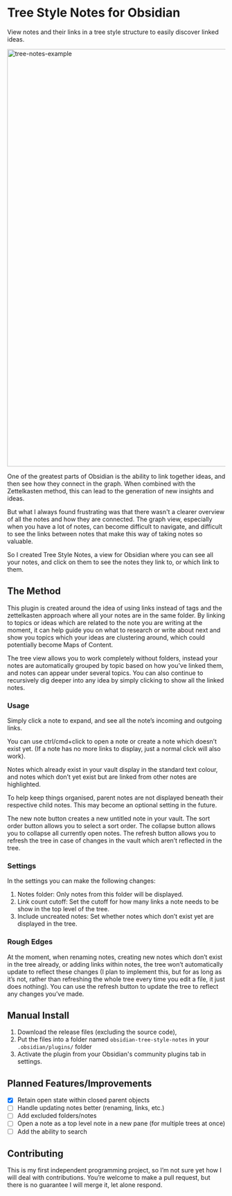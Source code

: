 # Tree Style Notes for Obsidian

View notes and their links in a tree style structure to easily discover linked ideas.

<img width="964" alt="tree-notes-example" src="https://github.com/user-attachments/assets/5d5d2446-4320-417c-a0c2-2454e7dd1a7a">

One of the greatest parts of Obsidian is the ability to link together ideas, and then see how they connect in the graph. When combined with the Zettelkasten method, this can lead to the generation of new insights and ideas.

But what I always found frustrating was that there wasn't a clearer overview of all the notes and how they are connected. The graph view, especially when you have a lot of notes, can become difficult to navigate, and difficult to see the links between notes that make this way of taking notes so valuable.

So I created Tree Style Notes, a view for Obsidian where you can see all your notes, and click on them to see the notes they link to, or which link to them.

## The Method

This plugin is created around the idea of using links instead of tags and the zettelkasten approach where all your notes are in the same folder. By linking to topics or ideas which are related to the note you are writing at the moment, it can help guide you on what to research or write about next and show you topics which your ideas are clustering around, which could potentially become Maps of Content.

The tree view allows you to work completely without folders, instead your notes are automatically grouped by topic based on how you’ve linked them, and notes can appear under several topics. You can also continue to recursively dig deeper into any idea by simply clicking to show all the linked notes.

### Usage

Simply click a note to expand, and see all the note’s incoming and outgoing links.

You can use ctrl/cmd+click to open a note or create a note which doesn’t exist yet. (If a note has no more links to display, just a normal click will also work).

Notes which already exist in your vault display in the standard text colour, and notes which don’t yet exist but are linked from other notes are highlighted.

To help keep things organised, parent notes are not displayed beneath their respective child notes. This may become an optional setting in the future.

The new note button creates a new untitled note in your vault.
The sort order button allows you to select a sort order.
The collapse button allows you to collapse all currently open notes.
The refresh button allows you to refresh the tree in case of changes in the vault which aren’t reflected in the tree.

### Settings

In the settings you can make the following changes:

1. Notes folder: Only notes from this folder will be displayed.
2. Link count cutoff: Set the cutoff for how many links a note needs to be show in the top level of the tree.
3. Include uncreated notes: Set whether notes which don’t exist yet are displayed in the tree.

### Rough Edges

At the moment, when renaming notes, creating new notes which don’t exist in the tree already, or adding links within notes, the tree won’t automatically update to reflect these changes (I plan to implement this, but for as long as it’s not, rather than refreshing the whole tree every time you edit a file, it just does nothing). You can use the refresh button to update the tree to reflect any changes you’ve made.

## Manual Install

1. Download the release files (excluding the source code),
2. Put the files into a folder named `obsidian-tree-style-notes` in your `.obsidian/plugins/` folder
3. Activate the plugin from your Obsidian's community plugins tab in settings.

## Planned Features/Improvements

- [x] Retain open state within closed parent objects
- [ ] Handle updating notes better (renaming, links, etc.)
- [ ] Add excluded folders/notes
- [ ] Open a note as a top level note in a new pane (for multiple trees at once)
- [ ] Add the ability to search

## Contributing

This is my first independent programming project, so I’m not sure yet how I will deal with contributions. You’re welcome to make a pull request, but there is no guarantee I will merge it, let alone respond.
